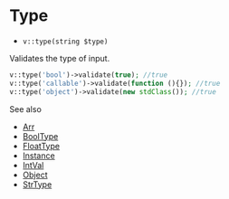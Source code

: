 # Type

- `v::type(string $type)`

Validates the type of input.

```php
v::type('bool')->validate(true); //true
v::type('callable')->validate(function (){}); //true
v::type('object')->validate(new stdClass()); //true
```

See also

  * [Arr](Arr.md)
  * [BoolType](BoolType.md)
  * [FloatType](FloatType.md)
  * [Instance](Instance.md)
  * [IntVal](IntVal.md)
  * [Object](Object.md)
  * [StrType](StrType.md)
